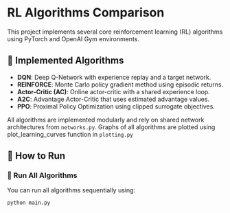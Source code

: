 # RL Algorithms Comparison

This project implements several core reinforcement learning (RL) algorithms using PyTorch and OpenAI Gym environments. 

## 🧠 Implemented Algorithms

- **DQN**: Deep Q-Network with experience replay and a target network.
- **REINFORCE**: Monte Carlo policy gradient method using episodic returns.
- **Actor-Critic (AC)**: Online actor-critic with a shared experience loop.
- **A2C**: Advantage Actor-Critic that uses estimated advantage values.
- **PPO**: Proximal Policy Optimization using clipped surrogate objectives.

All algorithms are implemented modularly and rely on shared network architectures from `networks.py`.
Graphs of all algorithms are plotted using plot_learning_curves function in `plotting.py`

## 🚀 How to Run

### 🔁 Run All Algorithms

You can run all algorithms sequentially using:

```bash
python main.py

